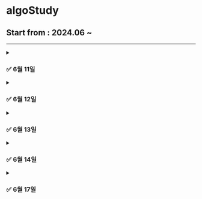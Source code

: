 # algoStudy

## Start from : 2024.06 ~ 

------
<details markdown = "1">
  <summary> <h3> ✅ 6월 11일 </h3> </summary>

> **문제 링크**: https://school.programmers.co.kr/learn/courses/30/lessons/250134

|   문제    |    레벨    |  석우   |   상원    |  지민     |      세환   |  
|:-------:|:--------:|:-----:|:-------:|:-------:|:---------:|  
| 수레 움직이기 |   LV 3   | [Code](https://github.com/abovenormal/algoStudy/blob/main/%EC%9E%A5%EC%84%9D%EC%9A%B0/%EC%BD%94%ED%85%8C3_%EC%88%98%EB%A0%88%EC%9B%80%EC%A7%81%EC%9D%B4%EA%B8%B0.py) |  [Code](https://github.com/abovenormal/algoStudy/blob/main/%EC%84%9C%EC%83%81%EC%9B%90/%ED%94%84%EB%A1%9C%EA%B7%B8%EB%9E%98%EB%A8%B8%EC%8A%A4%20lv3%20%EC%88%98%EB%A0%88%EC%9B%80%EC%A7%81%EC%9D%B4%EA%B8%B0.py)  |  [Code](https://github.com/abovenormal/algoStudy/commit/c466e011d6031d138bd0d7c6be2415df3e4731bf)  | [Code](https://github.com/abovenormal/algoStudy/blob/main/%ED%95%9C%EC%84%B8%ED%99%98/Solution_%EC%88%98%EB%A0%88%EC%9B%80%EC%A7%81%EC%9D%B4%EA%B8%B0.java) |
</details>

<details markdown = "1">
  <summary> <h3> ✅ 6월 12일 </h3> </summary>

> **문제 링크**: https://www.acmicpc.net/problem/17822

|   문제    |    레벨    |  석우   |   상원    |                                                 지민                                                 |   세환    |  
|:-------:|:--------:|:-----:|:-------:|:--------------------------------------------------------------------------------------------------:|:---:|
| 원판 돌리기 |   Gold 2   | [Code](https://github.com/abovenormal/algoStudy/blob/main/%EC%9E%A5%EC%84%9D%EC%9A%B0/%EC%BD%94%ED%85%8CG2_%EC%9B%90%ED%8C%90%EB%8F%8C%EB%A6%AC%EA%B8%B0.py) |  [Code](https://github.com/abovenormal/algoStudy/blob/main/%EC%84%9C%EC%83%81%EC%9B%90/%EB%B0%B1%EC%A4%80%20%EC%9B%90%ED%8C%90%EB%8F%8C%EB%A6%AC%EA%B8%B0.py)  | [Code](https://github.com/abovenormal/algoStudy/commit/773d4c3a6d165d1e9ab70c4efa8508a3cc13e9a2)   |[Code](https://github.com/abovenormal/algoStudy/blob/main/%ED%95%9C%EC%84%B8%ED%99%98/Main_%EC%9B%90%ED%8C%90%EB%8F%8C%EB%A6%AC%EA%B8%B0.java) |
</details>

<details markdown = "1">
  <summary> <h3> ✅ 6월 13일 </h3> </summary>

> **문제 링크**: https://www.acmicpc.net/problem/17281

|   문제    |    레벨    |  석우   |   상원    |  지민     |                                                               세환                                                               |  
|:-------:|:--------:|:-----:|:-------:|:-------:|:------------------------------------------------------------------------------------------------------------------------------:| 
| 야구 |   Gold 4   | [Code](https://github.com/abovenormal/algoStudy/blob/main/%EC%9E%A5%EC%84%9D%EC%9A%B0/%EC%BD%94%ED%85%8C17281.py) |  [Code](https://github.com/abovenormal/algoStudy/blob/main/%EC%84%9C%EC%83%81%EC%9B%90/%EB%B0%B1%EC%A4%80%20%E2%9A%BE.py)  |  [Code](https://github.com/abovenormal/algoStudy/commit/68b6af22a5452e7e09bd6ff00ce938419139777d)  | [Code](https://github.com/abovenormal/algoStudy/blob/main/%ED%95%9C%EC%84%B8%ED%99%98/Main_%EC%95%BC%EA%B5%AC_17281_0613.java) |
</details>

<details markdown = "1">
  <summary> <h3> ✅ 6월 14일 </h3> </summary>

> **문제 링크**: [https://www.acmicpc.net/problem/17281](https://school.programmers.co.kr/learn/courses/30/lessons/150369)

|   문제    |    레벨    |  석우   |   상원    |  지민     |    세환    |  
|:-------:|:--------:|:-----:|:-------:|:-------:|:-----:|  
| 택배 배달과 수거하기 |   LV 2   | [Code](https://github.com/abovenormal/algoStudy/blob/main/%EC%9E%A5%EC%84%9D%EC%9A%B0/%EC%BD%94%ED%85%8C_%ED%83%9D%EB%B0%B0%EB%B0%B0%EB%8B%AC%EA%B3%BC%EC%88%98%EA%B1%B0%ED%95%98%EA%B8%B0.py) |  [Code]()  |  [Code](https://github.com/abovenormal/algoStudy/commit/62b020c26dbfbe732db41ddd47052d32d957a3fb)  |[Code](https://github.com/abovenormal/algoStudy/blob/a7fadb6a2e484476892a37b4276d835ad92b0b6f/%ED%95%9C%EC%84%B8%ED%99%98/Solution_%ED%83%9D%EB%B0%B0%EB%B0%B0%EB%8B%AC%EA%B3%BC%EC%88%98%EA%B1%B0%ED%95%98%EA%B8%B0_0614.java) |
</details>

<details markdown = "1">
  <summary> <h3> ✅ 6월 17일 </h3> </summary>

> **문제 링크**: [https://www.acmicpc.net/problem/18809)

|   문제    |    레벨    |    석우    |   상원    |    지민    |    세환    |  
|:-------:|:--------:|:--------:|:-------:|:--------:|:--------:|  
| 택배 배달과 수거하기 |   LV 2   | [Code]() |  [Code]()  | [Code]() | [Code](https://github.com/abovenormal/algoStudy/blob/main/%ED%95%9C%EC%84%B8%ED%99%98/Main_%EB%B0%B1%EC%A4%80_%EA%B0%80%E3%85%8F%E3%85%8F%EB%93%A0_0617%20.java) |
</details>
